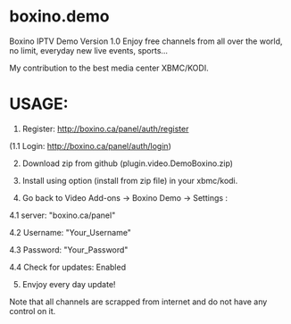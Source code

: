 # boxino.demo
Boxino IPTV Demo Version 1.0
Enjoy free channels from all over the world,
no limit, everyday new live events, sports...

My contribution to the best media center XBMC/KODI.

USAGE:
============

1. Register: http://boxino.ca/panel/auth/register

  (1.1 Login: http://boxino.ca/panel/auth/login)

2. Download zip from github (plugin.video.DemoBoxino.zip)

3. Install using option (install from zip file) in your xbmc/kodi.

4. Go back to Video Add-ons -> Boxino Demo -> Settings :

  4.1 server:   "boxino.ca/panel"

  4.2 Username: "Your_Username"

  4.3 Password: "Your_Password"

  4.4 Check for updates: Enabled

5. Envjoy every day update!

Note that all channels are scrapped from internet and do not have any control on it.
